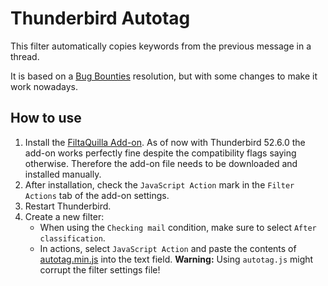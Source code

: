 # Thunderbird Autotag

This filter automatically copies keywords from the previous message in a
thread.

It is based on a [Bug Bounties][1] resolution, but with some changes to make it
work nowadays.

[1]: https://bountify.co/thunderbird-plug-in-for-auto-tag-messages-based-on-previous-message-in-thread

## How to use
1. Install the [FiltaQuilla Add-on][2]. As of now with Thunderbird 52.6.0 the
   add-on works perfectly fine despite the compatibility flags saying
   otherwise. Therefore the add-on file needs to be downloaded and installed
   manually.
2. After installation, check the `JavaScript Action` mark in the `Filter
   Actions` tab of the add-on settings.
3. Restart Thunderbird.
4. Create a new filter:
   - When using the `Checking mail` condition, make sure to select `After
     classification`.
   - In actions, select `JavaScript Action` and paste the contents of
     [autotag.min.js](autotag.min.js) into the text field.
     **Warning:** Using `autotag.js` might corrupt the filter settings file!

[2]: https://addons.mozilla.org/en-US/thunderbird/addon/filtaquilla/
